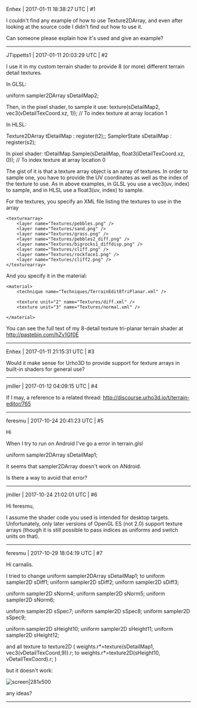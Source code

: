 Enhex | 2017-01-11 18:38:27 UTC | #1

I couldn't find any example of how to use Texture2DArray, and even after looking at the source code I didn't find out how to use it.

Can someone please explain how it's used and give an example?

-------------------------

JTippetts1 | 2017-01-11 20:03:29 UTC | #2

I use it in my custom terrain shader to provide 8 (or more) different terrain detail textures.

In GLSL:

uniform sampler2DArray sDetailMap2;

Then, in the pixel shader, to sample it use:
texture(sDetailMap2, vec3(vDetailTexCoord.xz, 1)); // To index texture at array location 1

In HLSL:

Texture2DArray tDetailMap : register(t2);;
SamplerState sDetailMap : register(s2);

In pixel shader:
tDetailMap.Sample(sDetailMap, float3(iDetailTexCoord.xz, 0)); // To index texture at array location 0

The gist of it is that a texture array object is an array of textures. In order to sample one, you have to provide the UV coordinates as well as the index of the texture to use. As in above examples, in GLSL you use a vec3(uv, index) to sample, and in HLSL use a float3(uv, index) to sample.

For the textures, you specify an XML file listing the textures to use in the array

    <texturearray>
    	<layer name="Textures/pebbles.png" />
    	<layer name="Textures/sand.png" />
    	<layer name="Textures/grass.png" />
    	<layer name="Textures/pebbles2_diff.png" />
    	<layer name="Textures/bigrocks1_diffdisp.png" />
    	<layer name="Textures/cliff.png" />
    	<layer name="Textures/rockface1.png" />
    	<layer name="Textures/cliff2.png" />
    </texturearray>

And you specify it in the material:

    <material>
        <technique name="Techniques/TerrainEdit8TriPlanar.xml" />
 
    	<texture unit="2" name="Textures/diff.xml" />
        <texture unit="3" name="Textures/normal.xml" />
       
    </material>

You can see the full text of my 8-detail texture tri-planar terrain shader at http://pastebin.com/hZy1Gf0E

-------------------------

Enhex | 2017-01-11 21:15:31 UTC | #3

Would it make sense for Urho3D to provide support for texture arrays in built-in shaders for general use?

-------------------------

jmiller | 2017-01-12 04:09:15 UTC | #4

If I may, a reference to a related thread:
http://discourse.urho3d.io/t/terrain-editor/765

-------------------------

feresmu | 2017-10-24 20:41:23 UTC | #5

Hi

When I try to run on Android I've go a error in terrain.glsl

uniform sampler2DArray sDetailMap1;

it seems that sampler2DArray doesn't work on ANdroid.

Is there a way to avoid that error?

-------------------------

jmiller | 2017-10-24 21:02:01 UTC | #6

Hi feresmu,

I assume the shader code you used is intended for desktop targets.
Unfortunately, only later versions of OpenGL ES (not 2.0) support texture arrays (though it is still possible to pass indices as uniforms and switch units on that).

-------------------------

feresmu | 2017-10-29 18:04:19 UTC | #7

Hi carnalis.

I tried to change
uniform sampler2DArray sDetailMap1;
to
uniform sampler2D sDiff1;
uniform sampler2D sDiff2;
uniform sampler2D sDiff3;

uniform sampler2D sNorm4;
uniform sampler2D sNorm5;
uniform sampler2D sNorm6;

uniform sampler2D sSpec7;
uniform sampler2D sSpec8;
uniform sampler2D sSpec9;

uniform sampler2D sHeight10;
uniform sampler2D sHeight11;
uniform sampler2D sHeight12;

and all texture to texture2D
(
weights.r*=texture(sDetailMap1, vec3(vDetailTexCoord,9)).r;
to
weights.r*=texture2D(sHeight10, vDetailTexCoord).r;
)

but it doesn't work:

![screen|281x500](upload://u6MEUlz5IzEQzPC6yiLAwNhXFRx.jpg)

any ideas?

-------------------------

